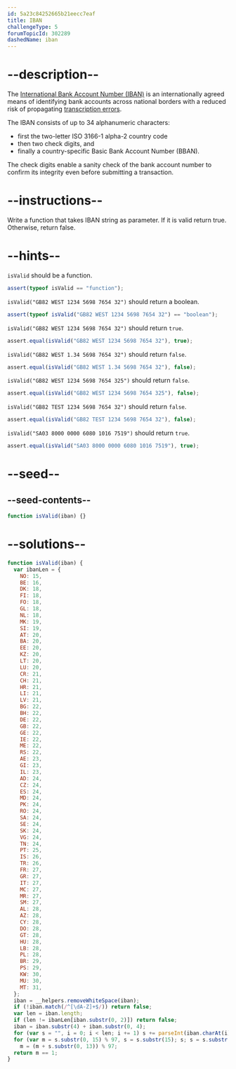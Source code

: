 ```yaml
---
id: 5a23c84252665b21eecc7eaf
title: IBAN
challengeType: 5
forumTopicId: 302289
dashedName: iban
---
```


# --description--

The [International Bank Account Number (IBAN)](https://en.wikipedia.org/wiki/International_Bank_Account_Number) is an internationally agreed means of identifying bank accounts across national borders with a reduced risk of propagating [transcription errors](https://en.wikipedia.org/wiki/Transcription_error).

The IBAN consists of up to 34 alphanumeric characters:

<ul>
  <li>first the two-letter ISO 3166-1 alpha-2 country code</li>
  <li>then two check digits, and</li>
  <li>finally a country-specific Basic Bank Account Number (BBAN).</li>
</ul>

The check digits enable a sanity check of the bank account number to confirm its integrity even before submitting a transaction.

# --instructions--

Write a function that takes IBAN string as parameter. If it is valid return true. Otherwise, return false.

# --hints--

`isValid` should be a function.

```js
assert(typeof isValid == "function");
```

`isValid("GB82 WEST 1234 5698 7654 32")` should return a boolean.

```js
assert(typeof isValid("GB82 WEST 1234 5698 7654 32") == "boolean");
```

`isValid("GB82 WEST 1234 5698 7654 32")` should return `true`.

```js
assert.equal(isValid("GB82 WEST 1234 5698 7654 32"), true);
```

`isValid("GB82 WEST 1.34 5698 7654 32")` should return `false`.

```js
assert.equal(isValid("GB82 WEST 1.34 5698 7654 32"), false);
```

`isValid("GB82 WEST 1234 5698 7654 325")` should return `false`.

```js
assert.equal(isValid("GB82 WEST 1234 5698 7654 325"), false);
```

`isValid("GB82 TEST 1234 5698 7654 32")` should return `false`.

```js
assert.equal(isValid("GB82 TEST 1234 5698 7654 32"), false);
```

`isValid("SA03 8000 0000 6080 1016 7519")` should return `true`.

```js
assert.equal(isValid("SA03 8000 0000 6080 1016 7519"), true);
```

# --seed--

## --seed-contents--

```js
function isValid(iban) {}
```

# --solutions--

```js
function isValid(iban) {
  var ibanLen = {
    NO: 15,
    BE: 16,
    DK: 18,
    FI: 18,
    FO: 18,
    GL: 18,
    NL: 18,
    MK: 19,
    SI: 19,
    AT: 20,
    BA: 20,
    EE: 20,
    KZ: 20,
    LT: 20,
    LU: 20,
    CR: 21,
    CH: 21,
    HR: 21,
    LI: 21,
    LV: 21,
    BG: 22,
    BH: 22,
    DE: 22,
    GB: 22,
    GE: 22,
    IE: 22,
    ME: 22,
    RS: 22,
    AE: 23,
    GI: 23,
    IL: 23,
    AD: 24,
    CZ: 24,
    ES: 24,
    MD: 24,
    PK: 24,
    RO: 24,
    SA: 24,
    SE: 24,
    SK: 24,
    VG: 24,
    TN: 24,
    PT: 25,
    IS: 26,
    TR: 26,
    FR: 27,
    GR: 27,
    IT: 27,
    MC: 27,
    MR: 27,
    SM: 27,
    AL: 28,
    AZ: 28,
    CY: 28,
    DO: 28,
    GT: 28,
    HU: 28,
    LB: 28,
    PL: 28,
    BR: 29,
    PS: 29,
    KW: 30,
    MU: 30,
    MT: 31,
  };
  iban = __helpers.removeWhiteSpace(iban);
  if (!iban.match(/^[\dA-Z]+$/)) return false;
  var len = iban.length;
  if (len != ibanLen[iban.substr(0, 2)]) return false;
  iban = iban.substr(4) + iban.substr(0, 4);
  for (var s = "", i = 0; i < len; i += 1) s += parseInt(iban.charAt(i), 36);
  for (var m = s.substr(0, 15) % 97, s = s.substr(15); s; s = s.substr(13))
    m = (m + s.substr(0, 13)) % 97;
  return m == 1;
}
```
